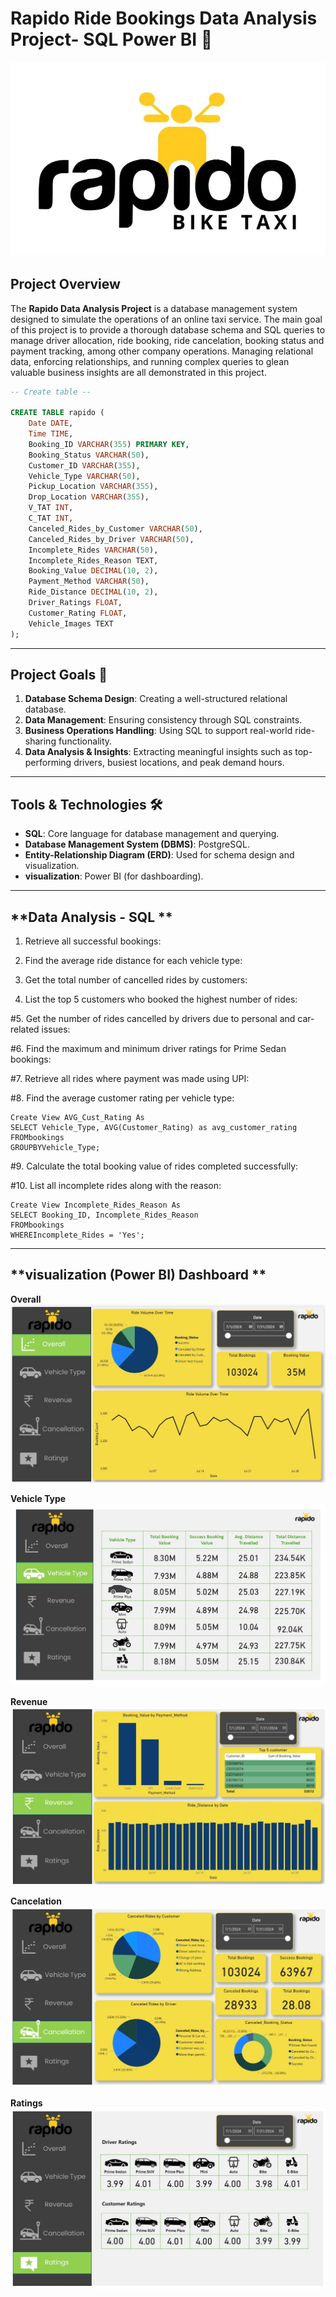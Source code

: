 # Rapido Ride Bookings Data Analysis Project- SQL Power BI 🚖

![image alt](https://github.com/shubhamwasnik199/Rapido_Bookings_Data_Analysis_Projects_SQL-Power_BI/blob/76a5ce468506dd19ced1da558740b9ffb91b4187/Rapido%20logo.webp)


## **Project Overview**
The **Rapido Data Analysis Project** is a database management system designed to simulate the operations of an online taxi service. The main goal of this project is to provide a thorough database schema and SQL queries to manage driver allocation, ride booking, ride cancelation, booking status and payment tracking, among other company operations. Managing relational data, enforcing relationships, and running complex queries to glean valuable business insights are all demonstrated in this project.


```sql
-- Create table --

CREATE TABLE rapido (
    Date DATE,
    Time TIME,
    Booking_ID VARCHAR(355) PRIMARY KEY,
    Booking_Status VARCHAR(50),
    Customer_ID VARCHAR(355),
    Vehicle_Type VARCHAR(50),
    Pickup_Location VARCHAR(355),
    Drop_Location VARCHAR(355),
    V_TAT INT,
    C_TAT INT,
    Canceled_Rides_by_Customer VARCHAR(50),
    Canceled_Rides_by_Driver VARCHAR(50),
    Incomplete_Rides VARCHAR(50),
    Incomplete_Rides_Reason TEXT,
    Booking_Value DECIMAL(10, 2),
    Payment_Method VARCHAR(50),
    Ride_Distance DECIMAL(10, 2),
    Driver_Ratings FLOAT,
    Customer_Rating FLOAT,
    Vehicle_Images TEXT
);

```


---

## **Project Goals 🎯**
1. **Database Schema Design**: Creating a well-structured relational database.
2. **Data Management**: Ensuring consistency through SQL constraints.
3. **Business Operations Handling**: Using SQL to support real-world ride-sharing functionality.
4. **Data Analysis & Insights**: Extracting meaningful insights such as top-performing drivers, busiest locations, and peak demand hours.

---

## **Tools & Technologies 🛠️**
- **SQL**: Core language for database management and querying.
- **Database Management System (DBMS)**: PostgreSQL.
- **Entity-Relationship Diagram (ERD)**: Used for schema design and visualization.
- **visualization**: Power BI (for dashboarding).


---

## **Data Analysis - SQL **

 1. Retrieve all successful bookings:
    
 2. Find the average ride distance for each vehicle type:   
 
 3. Get the total number of cancelled rides by customers:
 
 4. List the top 5 customers who booked the highest number of rides:

 #5. Get the number of rides cancelled by drivers due to personal and car-related issues:
 
 #6. Find the maximum and minimum driver ratings for Prime Sedan bookings:

 #7. Retrieve all rides where payment was made using UPI:
 
 #8. Find the average customer rating per vehicle type:
 ```
 Create View AVG_Cust_Rating As
 SELECT Vehicle_Type, AVG(Customer_Rating) as avg_customer_rating
 FROMbookings
 GROUPBYVehicle_Type;
 ```
 #9. Calculate the total booking value of rides completed successfully:
 
 #10. List all incomplete rides along with the reason:
 ```
 Create View Incomplete_Rides_Reason As
 SELECT Booking_ID, Incomplete_Rides_Reason
 FROMbookings
 WHEREIncomplete_Rides = 'Yes';
 ```

---

## **visualization  (Power BI) Dashboard **

**Overall**
![image alt](https://github.com/shubhamwasnik199/Rapido_Bookings_Data_Analysis_Projects_SQL-Power_BI/blob/2cb01153924b26664f69132fd640109d2a9149d0/Overall.jpg)

**Vehicle Type**
![image alt](https://github.com/shubhamwasnik199/Rapido_Bookings_Data_Analysis_Projects_SQL-Power_BI/blob/c80388d06380652473dd4962d680411f93e24418/Vehicle%20Type.jpg)

**Revenue**
![image alt](https://github.com/shubhamwasnik199/Rapido_Bookings_Data_Analysis_Projects_SQL-Power_BI/blob/c80388d06380652473dd4962d680411f93e24418/Revenue.%20.jpg)

**Cancelation**
![image alt](https://github.com/shubhamwasnik199/Rapido_Bookings_Data_Analysis_Projects_SQL-Power_BI/blob/c80388d06380652473dd4962d680411f93e24418/Cancelations.jpg
)

**Ratings**
![image alt](https://github.com/shubhamwasnik199/Rapido_Bookings_Data_Analysis_Projects_SQL-Power_BI/blob/c80388d06380652473dd4962d680411f93e24418/Ratings.jpg)






